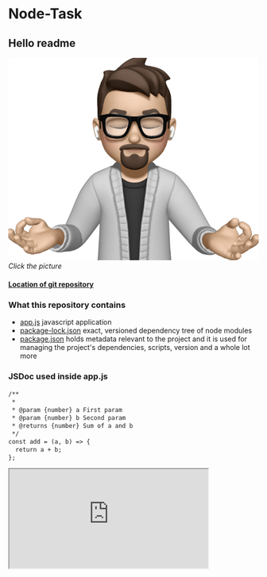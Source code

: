 # Node-Task

## Hello readme

[![image of zenCoder](images/zenCoder.jpg)](http://tonimertanen.dy.fi)
_Click the picture_

#### [Location of git repository](https://github.com/T-0n-1/stam-node-task)

### What this repository contains

- [app.js](https://github.com/T-0n-1/stam-node-task/blob/main/app.js) javascript application
- [package-lock.json](https://github.com/T-0n-1/stam-node-task/blob/main/package-lock.json) exact, versioned dependency tree of node modules
- [package.json](https://github.com/T-0n-1/stam-node-task/blob/main/package.json) holds metadata relevant to the project and it is used for managing the project's dependencies, scripts, version and a whole lot more

### JSDoc used inside app.js

```
/**
 *
 * @param {number} a First param
 * @param {number} b Second param
 * @returns {number} Sum of a and b
 */
const add = (a, b) => {
  return a + b;
};
```

<iframe src="https://www.linkedin.com/in/toni-mertanen/" height="200px" width="400px"></iframe>
